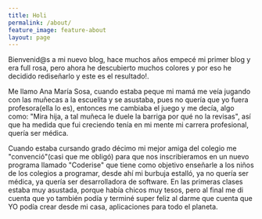 ```yaml
---
title: Holi
permalink: /about/
feature_image: feature-about
layout: page
---
```

Bienvenid@s a mi nuevo blog, hace muchos años empecé mi primer blog y era full rosa, pero ahora he descubierto muchos colores y por eso he decidido rediseñarlo y este es el resultado!.

Me llamo Ana María Sosa, cuando estaba peque mi mamá me veía jugando con las muñecas a la escuelita y se asustaba, pues no quería que yo fuera profesora(ella lo es), entonces me cambiaba el juego y me decía, algo como: "Mira hija, a tal muñeca le duele la barriga por qué no la revisas", así que ha medida que fui creciendo tenía en mi mente mi carrera profesional, quería ser médica.

Cuando estaba cursando grado décimo mi mejor amiga del colegio me "convenció"(casi que me obligó) para que nos inscribieramos en un nuevo programa llamado "Coderise" que tiene como objetivo enseñarle a los niños de los colegios a programar, desde ahí mi burbuja estalló, ya no quería ser médica, ya quería ser desarrolladora de software.
En las primeras clases estaba muy asustada, porque había chicos muy tesos, pero al final me di cuenta que yo también podía y terminé super feliz al darme que cuenta que YO podía crear desde mi casa, aplicaciones para todo el planeta.
